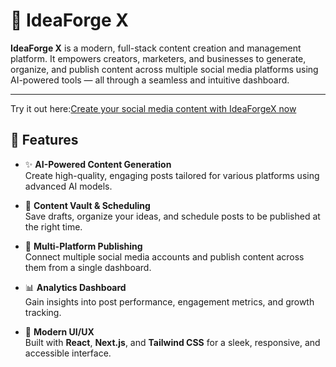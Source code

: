 # 🚀 IdeaForge X

**IdeaForge X** is a modern, full-stack content creation and management platform. It empowers creators, marketers, and businesses to generate, organize, and publish content across multiple social media platforms using AI-powered tools — all through a seamless and intuitive dashboard.

---
Try it out here:[Create your social media content with IdeaForgeX now](https://idea-forge-x.vercel.app/)

## 🌟 Features

- ✨ **AI-Powered Content Generation**  
  Create high-quality, engaging posts tailored for various platforms using advanced AI models.

- 📅 **Content Vault & Scheduling**  
  Save drafts, organize your ideas, and schedule posts to be published at the right time.

- 🔗 **Multi-Platform Publishing**  
  Connect multiple social media accounts and publish content across them from a single dashboard.

- 📊 **Analytics Dashboard**   
  Gain insights into post performance, engagement metrics, and growth tracking.

- 🎨 **Modern UI/UX**  
  Built with **React**, **Next.js**, and **Tailwind CSS** for a sleek, responsive, and accessible interface.



